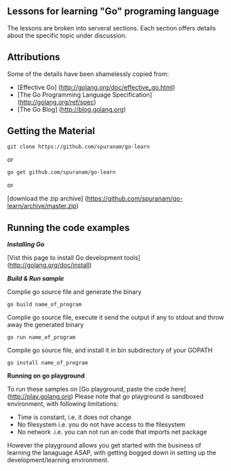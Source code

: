 ## Lessons for learning "Go" programing language

The lessons are broken into serveral sections. Each section offers details about the specific topic under discussion.

## Attributions

Some of the details have been shamelessly copied from:
- [Effective Go] (http://golang.org/doc/effective_go.html)
- [The Go Programming Language Specification] (http://golang.org/ref/spec)
- [The Go Blog] (http://blog.golang.org)

## Getting the Material

	git clone https://github.com/spuranam/go-learn

or

	go get github.com/spuranam/go-learn

or

[download the zip archive] (https://github.com/spuranam/go-learn/archive/master.zip)

## Running the code examples

**_Installing Go_**

[Vist this page to install Go development tools] (http://golang.org/doc/install)

**_Build & Run sample_**

Complie go source file and generate the binary

	go build name_of_program

Complie go source file, execute it send the output if any to stdout and throw away the generated binary

	go run name_of_program

 Compile go source file, and install it in bin subdirectory of your GOPATH
 
	go install name_of_program

**Running on go playground**

To run these samples on [Go playground, paste the code here] (http://play.golang.org)
Please note that go playground is sandboxed environment, with following limitations:
 - Time is constant, i.e. it does not change
 - No filesystem i.e. you do not have access to the filesystem
 - No network .i.e. you can not run an code that imports net package

However the playground allows you get started with the business of learning the lanaguage ASAP, with getting bogged down in setting up the development/learning environment.
